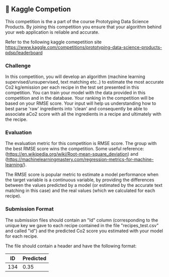 ##  👾 Kaggle Competion

This competition is the a part of the course Prototyping Data Science Products. By joining this competition you ensure that your algorithm behind your web application is reliable and accurate.  
  
Refer to the following kaggle comepetition site
https://www.kaggle.com/competitions/prototyping-data-science-products-pdsp/leaderboard

### Challenge
In this competition, you will develop an algorithm (machine learning supervised/unsupervised, text matching etc..) to estimate the most accurate Co2 kg/emission per each recipe in the test set presented in this competition. You can train your model with the data provided in this competition and in the database. Your ranking in the competition will be based on your RMSE score. Your input will help us understanding how to best parse 'raw' ingredients into 'clean' and consequently be able to associate aCo2 score with all the ingredients in a recipe and ultimately with the recipe.

### Evaluation
The evaluation metric for this competition is RMSE score. The group with the best RMSE score wins the competition. Some useful reference: (https://en.wikipedia.org/wiki/Root-mean-square_deviation) and (https://machinelearningmastery.com/regression-metrics-for-machine-learning/).
  
The RMSE score is popular metric to estimate a model performance when the target variable is a continuous variable, by providing the differences between the values predicted by a model (or estimated by the accurate text matching in this case) and the real values (which we calculated for each recipe).
  
### Submission Format
The submission files should contain an "Id" column (corresponding to the unique key we gave to each recipe contained in the file "recipes_test.csv" and called "id") and the predicted Co2 score you estimated with your model for each recipe.

The file should contain a header and have the following format:

|  ID | Predicted  |
|-----|------------|
| 134 |    0.35    |

